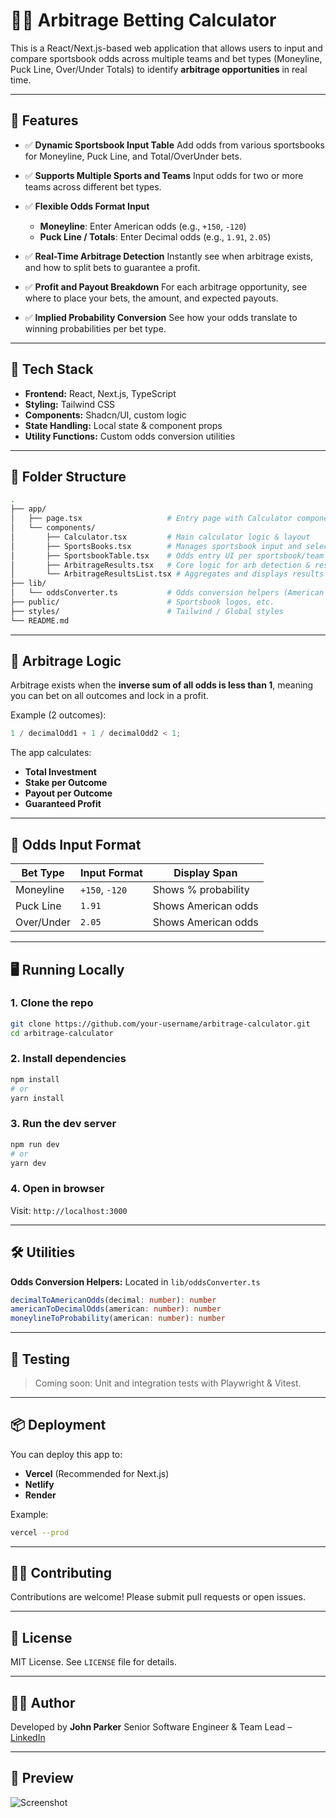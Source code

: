 # 👮‍♂️ Arbitrage Betting Calculator

This is a React/Next.js-based web application that allows users to input and compare sportsbook odds across multiple teams and bet types (Moneyline, Puck Line, Over/Under Totals) to identify **arbitrage opportunities** in real time.

---

## 🚀 Features

- ✅ **Dynamic Sportsbook Input Table**
  Add odds from various sportsbooks for Moneyline, Puck Line, and Total/OverUnder bets.

- ✅ **Supports Multiple Sports and Teams**
  Input odds for two or more teams across different bet types.

- ✅ **Flexible Odds Format Input**

  - **Moneyline**: Enter American odds (e.g., `+150`, `-120`)
  - **Puck Line / Totals**: Enter Decimal odds (e.g., `1.91`, `2.05`)

- ✅ **Real-Time Arbitrage Detection**
  Instantly see when arbitrage exists, and how to split bets to guarantee a profit.

- ✅ **Profit and Payout Breakdown**
  For each arbitrage opportunity, see where to place your bets, the amount, and expected payouts.

- ✅ **Implied Probability Conversion**
  See how your odds translate to winning probabilities per bet type.

---

## 🏧 Tech Stack

- **Frontend:** React, Next.js, TypeScript
- **Styling:** Tailwind CSS
- **Components:** Shadcn/UI, custom logic
- **State Handling:** Local state & component props
- **Utility Functions:** Custom odds conversion utilities

---

## 📂 Folder Structure

```bash
.
├── app/
│   ├── page.tsx                   # Entry page with Calculator component
│   └── components/
│       ├── Calculator.tsx         # Main calculator logic & layout
│       ├── SportsBooks.tsx        # Manages sportsbook input and selection
│       ├── SportsbookTable.tsx    # Odds entry UI per sportsbook/team
│       ├── ArbitrageResults.tsx   # Core logic for arb detection & results
│       └── ArbitrageResultsList.tsx # Aggregates and displays results
├── lib/
│   └── oddsConverter.ts           # Odds conversion helpers (American <-> Decimal)
├── public/                        # Sportsbook logos, etc.
├── styles/                        # Tailwind / Global styles
└── README.md
```

---

## 🧐 Arbitrage Logic

Arbitrage exists when the **inverse sum of all odds is less than 1**, meaning you can bet on all outcomes and lock in a profit.

Example (2 outcomes):

```ts
1 / decimalOdd1 + 1 / decimalOdd2 < 1;
```

The app calculates:

- **Total Investment**
- **Stake per Outcome**
- **Payout per Outcome**
- **Guaranteed Profit**

---

## 🔢 Odds Input Format

| Bet Type   | Input Format   | Display Span        |
| ---------- | -------------- | ------------------- |
| Moneyline  | `+150`, `-120` | Shows % probability |
| Puck Line  | `1.91`         | Shows American odds |
| Over/Under | `2.05`         | Shows American odds |

---

## 🖥️ Running Locally

### 1. Clone the repo

```bash
git clone https://github.com/your-username/arbitrage-calculator.git
cd arbitrage-calculator
```

### 2. Install dependencies

```bash
npm install
# or
yarn install
```

### 3. Run the dev server

```bash
npm run dev
# or
yarn dev
```

### 4. Open in browser

Visit: `http://localhost:3000`

---

## 🛠️ Utilities

**Odds Conversion Helpers:** Located in `lib/oddsConverter.ts`

```ts
decimalToAmericanOdds(decimal: number): number
americanToDecimalOdds(american: number): number
moneylineToProbability(american: number): number
```

---

## 🧰 Testing

> Coming soon: Unit and integration tests with Playwright & Vitest.

---

## 📦 Deployment

You can deploy this app to:

- **Vercel** (Recommended for Next.js)
- **Netlify**
- **Render**

Example:

```bash
vercel --prod
```

---

## 🙋‍♂️ Contributing

Contributions are welcome! Please submit pull requests or open issues.

---

## 📄 License

MIT License. See `LICENSE` file for details.

---

## 👨‍💻 Author

Developed by **John Parker**
Senior Software Engineer & Team Lead – [LinkedIn](https://linkedin.com/in/jp0624)

---

## 📸 Preview

![Screenshot](./public/screenshot.png)
